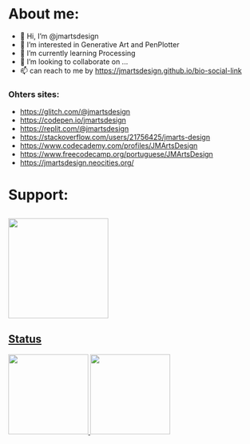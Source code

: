 <!---
jmartsdesign/jmartsdesign is a ✨ special ✨ repository because its `README.md` (this file) appears on your GitHub profile.
You can click the Preview link to take a look at your changes.
--->
# About me:
- 👋 Hi, I’m @jmartsdesign
- 👀 I’m interested in Generative Art and PenPlotter
- 🌱 I’m currently learning Processing
- 💞️ I’m looking to collaborate on ...
- 📫 can reach to me by https://jmartsdesign.github.io/bio-social-link

### Ohters sites:
- https://glitch.com/@jmartsdesign
- https://codepen.io/jmartsdesign
- https://replit.com/@jmartsdesign
- https://stackoverflow.com/users/21756425/jmarts-design
- https://www.codecademy.com/profiles/JMArtsDesign
- https://www.freecodecamp.org/portuguese/JMArtsDesign
- https://jmartsdesign.neocities.org/

# Support:
<a href="https://www.buymeacoffee.com/jmartsdesign"><img src="https://helloimjessa.files.wordpress.com/2021/06/bmc-button.png" width="200"> 
---

<div><h2>Status</h2></div>
<div allign="center">
    <a href="https://github.com/jmartsdesign">
  <img height="160em" width="" src="https://github-readme-stats.vercel.app/api?username=jmartsdesign&show_icons=true&theme=dracula&include_all_commits=true&count_private=true"/> 
      <img height="160em" src="https://github-readme-stats.vercel.app/api/top-langs/?username=jmartsdesign&layout=compact&langs_count=7&theme=dracula"/>   
</div>  
